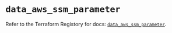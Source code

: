 # `data_aws_ssm_parameter`

Refer to the Terraform Registory for docs: [`data_aws_ssm_parameter`](https://www.terraform.io/docs/providers/aws/d/ssm_parameter).
